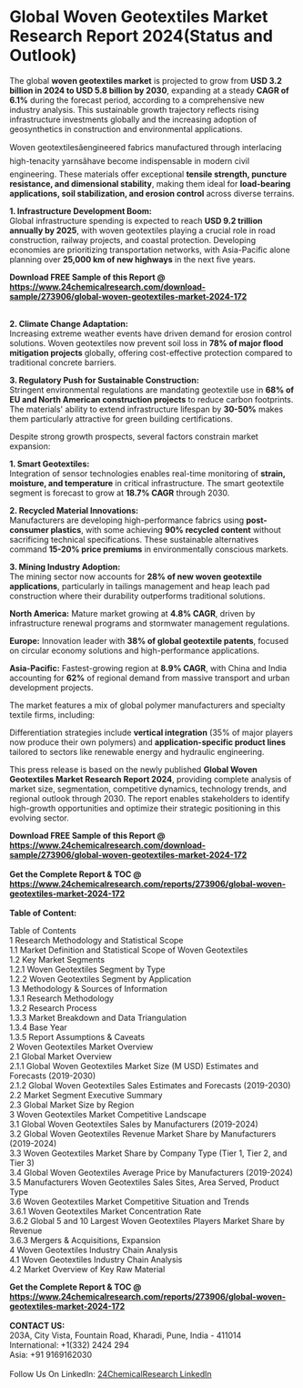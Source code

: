 <h1>Global Woven Geotextiles Market Research Report 2024(Status and Outlook)</h1><p>The global <strong>woven geotextiles market</strong> is projected to grow from <strong>USD 3.2 billion in 2024 to USD 5.8 billion by 2030</strong>, expanding at a steady <strong>CAGR of 6.1%</strong> during the forecast period, according to a comprehensive new industry analysis. This sustainable growth trajectory reflects rising infrastructure investments globally and the increasing adoption of geosynthetics in construction and environmental applications.</p><p>Woven geotextilesâengineered fabrics manufactured through interlacing high-tenacity yarnsâhave become indispensable in modern civil engineering. These materials offer exceptional <strong>tensile strength, puncture resistance, and dimensional stability</strong>, making them ideal for <strong>load-bearing applications, soil stabilization, and erosion control</strong> across diverse terrains.</p><p><strong>1. Infrastructure Development Boom:</strong><br>
Global infrastructure spending is expected to reach <strong>USD 9.2 trillion annually by 2025</strong>, with woven geotextiles playing a crucial role in road construction, railway projects, and coastal protection. Developing economies are prioritizing transportation networks, with Asia-Pacific alone planning over <strong>25,000 km of new highways</strong> in the next five years.</p><div><b>Download FREE Sample of this Report @ 
            <a href="https://www.24chemicalresearch.com/download-sample/273906/global-woven-geotextiles-market-2024-172">
            https://www.24chemicalresearch.com/download-sample/273906/global-woven-geotextiles-market-2024-172</a></b></div><br><p><strong>2. Climate Change Adaptation:</strong><br>
Increasing extreme weather events have driven demand for erosion control solutions. Woven geotextiles now prevent soil loss in <strong>78% of major flood mitigation projects</strong> globally, offering cost-effective protection compared to traditional concrete barriers.</p><p><strong>3. Regulatory Push for Sustainable Construction:</strong><br>
Stringent environmental regulations are mandating geotextile use in <strong>68% of EU and North American construction projects</strong> to reduce carbon footprints. The materials' ability to extend infrastructure lifespan by <strong>30-50%</strong> makes them particularly attractive for green building certifications.</p><p>Despite strong growth prospects, several factors constrain market expansion:</p><p><strong>1. Smart Geotextiles:</strong><br>
Integration of sensor technologies enables real-time monitoring of <strong>strain, moisture, and temperature</strong> in critical infrastructure. The smart geotextile segment is forecast to grow at <strong>18.7% CAGR</strong> through 2030.</p><p><strong>2. Recycled Material Innovations:</strong><br>
Manufacturers are developing high-performance fabrics using <strong>post-consumer plastics</strong>, with some achieving <strong>90% recycled content</strong> without sacrificing technical specifications. These sustainable alternatives command <strong>15-20% price premiums</strong> in environmentally conscious markets.</p><p><strong>3. Mining Industry Adoption:</strong><br>
The mining sector now accounts for <strong>28% of new woven geotextile applications</strong>, particularly in tailings management and heap leach pad construction where their durability outperforms traditional solutions.</p><p><strong>North America:</strong> Mature market growing at <strong>4.8% CAGR</strong>, driven by infrastructure renewal programs and stormwater management regulations.</p><p><strong>Europe:</strong> Innovation leader with <strong>38% of global geotextile patents</strong>, focused on circular economy solutions and high-performance applications.</p><p><strong>Asia-Pacific:</strong> Fastest-growing region at <strong>8.9% CAGR</strong>, with China and India accounting for <strong>62%</strong> of regional demand from massive transport and urban development projects.</p><p>The market features a mix of global polymer manufacturers and specialty textile firms, including:</p><p>Differentiation strategies include <strong>vertical integration</strong> (35% of major players now produce their own polymers) and <strong>application-specific product lines</strong> tailored to sectors like renewable energy and hydraulic engineering.</p><p>This press release is based on the newly published <strong>Global Woven Geotextiles Market Research Report 2024</strong>, providing complete analysis of market size, segmentation, competitive dynamics, technology trends, and regional outlook through 2030. The report enables stakeholders to identify high-growth opportunities and optimize their strategic positioning in this evolving sector.</p><div><b>Download FREE Sample of this Report @ 
            <a href="https://www.24chemicalresearch.com/download-sample/273906/global-woven-geotextiles-market-2024-172">
            https://www.24chemicalresearch.com/download-sample/273906/global-woven-geotextiles-market-2024-172</a></b></div><br><div><b>Get the Complete Report & TOC @ 
            <a href="https://www.24chemicalresearch.com/reports/273906/global-woven-geotextiles-market-2024-172">
            https://www.24chemicalresearch.com/reports/273906/global-woven-geotextiles-market-2024-172</a></b></div><br>
            <b>Table of Content:</b><p>Table of Contents<br />
1 Research Methodology and Statistical Scope<br />
1.1 Market Definition and Statistical Scope of Woven Geotextiles<br />
1.2 Key Market Segments<br />
1.2.1 Woven Geotextiles Segment by Type<br />
1.2.2 Woven Geotextiles Segment by Application<br />
1.3 Methodology & Sources of Information<br />
1.3.1 Research Methodology<br />
1.3.2 Research Process<br />
1.3.3 Market Breakdown and Data Triangulation<br />
1.3.4 Base Year<br />
1.3.5 Report Assumptions & Caveats<br />
2 Woven Geotextiles Market Overview<br />
2.1 Global Market Overview<br />
2.1.1 Global Woven Geotextiles Market Size (M USD) Estimates and Forecasts (2019-2030)<br />
2.1.2 Global Woven Geotextiles Sales Estimates and Forecasts (2019-2030)<br />
2.2 Market Segment Executive Summary<br />
2.3 Global Market Size by Region<br />
3 Woven Geotextiles Market Competitive Landscape<br />
3.1 Global Woven Geotextiles Sales by Manufacturers (2019-2024)<br />
3.2 Global Woven Geotextiles Revenue Market Share by Manufacturers (2019-2024)<br />
3.3 Woven Geotextiles Market Share by Company Type (Tier 1, Tier 2, and Tier 3)<br />
3.4 Global Woven Geotextiles Average Price by Manufacturers (2019-2024)<br />
3.5 Manufacturers Woven Geotextiles Sales Sites, Area Served, Product Type<br />
3.6 Woven Geotextiles Market Competitive Situation and Trends<br />
3.6.1 Woven Geotextiles Market Concentration Rate<br />
3.6.2 Global 5 and 10 Largest Woven Geotextiles Players Market Share by Revenue<br />
3.6.3 Mergers & Acquisitions, Expansion<br />
4 Woven Geotextiles Industry Chain Analysis<br />
4.1 Woven Geotextiles Industry Chain Analysis<br />
4.2 Market Overview of Key Raw Material</p><div><b>Get the Complete Report & TOC @ 
            <a href="https://www.24chemicalresearch.com/reports/273906/global-woven-geotextiles-market-2024-172">
            https://www.24chemicalresearch.com/reports/273906/global-woven-geotextiles-market-2024-172</a></b></div><br><b>CONTACT US:</b><br>
            203A, City Vista, Fountain Road, Kharadi, Pune, India - 411014<br>
            International: +1(332) 2424 294<br>
            Asia: +91 9169162030 <br><br>
            Follow Us On LinkedIn: <a href="https://www.linkedin.com/company/24chemicalresearch/">24ChemicalResearch LinkedIn</a>
